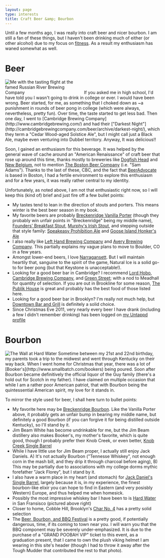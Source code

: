 ```yaml
---
layout: page
type: interests
title: Craft Beer &amp; Bourbon
---
```


Until a few months ago, I was really into craft beer and nicer bourbon. I am still a fan of these things, but I haven't been drinking much of either (or other alcohol) due to my focus on [fitness](/fitness). As a result my enthusiasm has waned somewhat as well.

# Beer
<img src="http://irs1.4sqi.net/img/general/width960/4242872_P82w1e1jU0Or9R_RV6j4nZDQU6t6CDmYXMmxafHyP6s.jpg" alt="Me with the tasting flight at the famed Russian River Brewing Company" style="max-width: 18em ">
If you asked me in high school, I'd have told you I wasn't going to drink in college or ever. I would have been wrong. Beer started, for me, as something that I choked down as ~a punishment in rounds of beer pong in college (which were always, nevertheless, pretty fun). Over time, the taste started to get less bad. Then one day, I went to [Cambridge Brewing Company](http://www.cambridgebrewing.com/) and had their ["Darkest Night"](http://cambridgebrewingcompany.com/beer/archive/darkest-night/), which they term a "Cedar Wood-aged Solstice Ale", but I might call just a Black Ale, maybe even venturing into Dubbel territory. Anyway, It was delicious!! 

Soon, I gained an enthusiasm for this beverage. It was helped by the general wave of cache around an "American Renaissance" of craft beer that rose up around this time, thanks mostly to breweries like [Dogfish Head](http://www.dogfish.com/) and [New Belgium](http://www.newbelgium.com/Home.aspx), not to mention [The Boston Beer Company](http://www.samueladams.com/) (i.e. "Sam Adams"). Thanks to the last of these, CBC, and the fact that [BeerAdvocate](http://beeradvocate.com) is based in Boston, I had a fertile environment to explore this enthusiasm and for a few years, it was really rather central to my identity.

Unfortunately, as noted above, I am not that enthusiastic right now, so I will keep this (kind of) brief and just fire off a few bullet points:

  * My tastes tend to lean in the direction of stouts and porters. This means winter is the best beer season in my book.
  * My favorite beers are probably [Breckenridge Vanilla Porter](http://www.breckbrew.com/brews/vanilla-porter) (though they probably win unfair points in "Breckenridge" being my middle name), [Founders' Breakfast Stout](http://foundersbrewing.com/our-beer/breakfast-stout/), [Murphy's Irish Stout](http://usa.murphys.com/), and stepping outside that style family: [Speakeasy Prohibition Ale](http://goodbeer.com/wordpress/prohibition-ale/) and [Goose Island Honker's Ale](http://www.gooseisland.com/pages/honker_s_ale/17.php)
  * I also really like [Left Hand Brewing Company](lefthandbrewing.com) and [Avery Brewing Company](http://averybrewing.com/). This partially explains my vague plans to move to Boulder, CO in a few years.
  * Amongst lower-end beers, I love [Narragansett](http://www.narragansettbeer.com/). But I will maintain heartily that, sanguine to the spirit of the game, Natural Ice is a solid go-to for beer pong (but that Keystone is unacceptable!).
  * Looking for a good beer bar in Cambridge? I recommend [Lord Hobo](http://lordhobo.com/), [Cambridge Brewing Company](http://www.cambridgebrewing.com/), and [Green Street](http://www.greenstreetgrill.com/index.php); with a nod to Meadhall for quantity of selection. If you are out in Brookline for some reason, [The Publik House](http://www.thepublickhousebeerbar.com/) is great and probably has the best food of those listed here.
  * Looking for a good beer bar in Brooklyn? I'm really not much help, but [Downtown Bar and Grill](http://downtownbarandgrill.com/) is definitely a solid choice.
  * Since Christmas Eve 2011, very nearly every beer I have drank (including a few I didn't remember drinking) has been logged on [my Untappd profile](https://untappd.com/user/donaldguy)

# Bourbon
<img src="http://irs2.4sqi.net/img/general/width960/4242872_dcgisK7ryLJIFx2cSd5vE8xHtSZKBywLuwZltf1Y1WM.jpg" alt="The Wall at Hard Water" style="max-width: 16em;">
Sometime between my 21st and 22nd birthday, my parents took a trip to the midwest and went through Kentucky on their way back. When I went home for Christmas that year, there was a lot of [Booker's](http://www.smallbatch.com/bookers) being poured. Soon after Bourbon became definitively the official liquor of the Guy family (there's a hold out for Scotch in my father). I have claimed on multiple occasion that while I am a rather poor American patriot, that with Bourbon being the quintessential American spirit, my love for it stands in.

To mirror the style used for beer, I shall here turn to bullet points:

  * My favorite here may be [Breckenridge Bourbon](https://www.breckenridgedistillery.com/hooch/products/). Like the Vanilla Porter above, it probably gets an unfair bump in bearing my middle name, but definitely a good Bourbon (if you can forgive it for being distilled outside Kentucky), so I'll stand by it.
  * Jim Beam White has become undrinkable for me, but the Jim Beam distillery also makes Booker's, my mother's favorite, which is quite good, though I probably prefer their Knob Creek, or even better, [Knob Creek Single Barrel](http://www.knobcreek.com/knob-creek-single-barrel-reserve)
  * While I have little use for Jim Beam proper, I actually still enjoy Jack Daniels. A) It's not actually Bourbon ("Tennesse Whiskey", not enough corn in the mash bill, and they drip it through charcoal before aging), B) This may be partially due to associations with my college dorms mythic forefather "Jack Florey", but I stand by it. 
  * I also have a warm place in my heart (and stomach) for [Jack Daniel's Single Barrel](http://www.jackdaniels.com/whiskey/jack-daniels-single-barrel), largely because it is, in my experience, the finest bourbon-like elixir you can hope to find in Eastern (and very posisbly Western) Europe, and thus helped me when homesick.
  * Possibly the most impressive whiskey bar I have been to is [Hard Water](http://hardwaterbar.com/) in San Fransisco (pictured above right)
  * Closer to home, Cobble Hill, Brooklyn's [Char No. 4](http://charno4.com/) has a pretty solid selection
  * The [Beer, Bourbon, and BBQ Festival](http://www.beerandbourbon.com/) is a pretty good, if potentially dangerous, time, if its coming to town near you. I will warn you that the BBQ component may be severely under-emphasized. It is due to the purchase of a "GRAND POOBAH VIP" ticket to this event, as a graduation present, that I came to own the plush viking helmet I am wearing in this site's header (though I had to throw it away after the Tough Mudder that contributed the rest to that photo).
